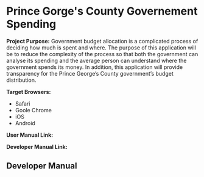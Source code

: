 # Prince Gorge's County Governement Spending

**Project Purpose:** Government budget allocation is a complicated process of deciding how much is spent and where. The purpose of this application will be to reduce the complexity of the process so that both the government can analyse its spending and the average person can understand where the government spends its money. In addition, this application will provide transparency for the Prince George’s County government’s budget distribution. 

**Target Browsers:** 
* Safari
* Goole Chrome
* iOS 
* Android

**User Manual Link:**


**Developer Manual Link:**




## Developer Manual


